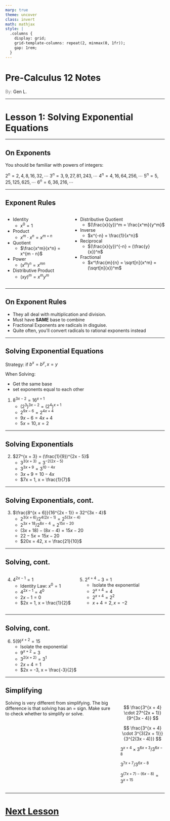 ```yaml
---
marp: true
theme: uncover
class: invert
math: mathjax
style: |
  .columns {
    display: grid;
    grid-template-columns: repeat(2, minmax(0, 1fr));
    gap: 1rem;
  }
---
```


# <!--fit--> Pre-Calculus 12 Notes
<span style="color:grey">By:</span> Gen L.

<!--_footer: In partnership with Hyperion University, 2024-->

---

<!--paginate: true-->

# Lesson 1: Solving Exponential Equations

---

## On Exponents

You should be familiar with powers of integers:

$2^n = 2, 4, 8, 16, 32, \cdots$
$3^n = 3, 9, 27, 81, 243, \cdots$
$4^n = 4, 16, 64, 256, \cdots$
$5^n = 5, 25, 125, 625, \cdots$
$6^n = 6, 36, 216, \cdots$

---

## Exponent Rules

<div class = "columns">
<span>

* Identity
    * $x^0 = 1$
* Product
    * $x^m \cdot x^n = x^{m + n}$
* Quotient
    * $\frac{x^m}{x^n} = x^{m - n}$
* Power
    * $(x^m)^n = x^{mn}$
* Distributive Product
    * $(xy)^m = x^m y^m$

</span>
<span>

* Distributive Quotient
    * $(\frac{x}{y})^m = \frac{x^m}{y^m}$
* Inverse
    * $x^{-n} = \frac{1}{x^n}$
* Reciprocal
    * $(\frac{x}{y})^{-n} = (\frac{y}{x})^n$
* Fractional
    * $x^\frac{m}{n} = \sqrt[n]{x^m} = (\sqrt[n]{x})^m$


</span>
</div>

---

## On Exponent Rules

* They all deal with multiplication and division.
* Must have **SAME** base to combine
* Fractional Exponents are radicals in disguise.
* Quite often, you'll convert radicals to rational exponents instead

---

## Solving Exponential Equations

Strategy: if $b^x = b^y, x = y$

When Solving:
* Get the same base
* set exponents equal to each other

1. $8^{3x - 2} = 16^{x + 1}$
    * $(2^3)^{3x - 2} = (2^4)^{x + 1}$
    * $2^{9x - 6} = 2^{4x + 4}$
    * $9x - 6 = 4x + 4$
    * $5x = 10, x = 2$ 

---

## Solving Exponentials

2. $27^{x + 3} = (\frac{1}{9})^{2x - 5}$
    * $3^{3(x + 3)} = 3^{-2(2x - 5)}$
    * $3^{3x + 9} = 3^{10 - 4x}$
    * $3x + 9 = 10 - 4x$
    * $7x = 1, x = \frac{1}{7}$

---

## Solving Exponentials, cont.

3. $\frac{8^{x + 6}}{16^{2x - 1}} = 32^{3x - 4}$
    * $2^{3(x + 6)} / 2^{4(2x - 1)} = 2^{5(3x - 4)}$
    * $2^{3x + 18} / 2^{8x - 4} = 2^{15x - 20}$
    * $(3x + 18) - (8x - 4) = 15x - 20$
    * $22 - 5x = 15x - 20$
    * $20x = 42, x = \frac{21}{10}$

---

## Solving, cont.

<div class="columns">
<span>

4. $4^{2x - 1} = 1$
    * Identity Law: $x^0 = 1$
    * $4^{2x - 1} = 4^0$
    * $2x - 1 = 0$
    * $2x = 1, x = \frac{1}{2}$

</span>
<span>

5. $2^{x + 4} - 3 = 1$
    * Isolate the exponential
    * $2^{x + 4} = 4$
    * $2^{x + 4} = 2^2$
    * $x + 4 = 2, x = -2$

</span>
</div>

---

## Solving, cont.

6. $5(9)^{x + 2} = 15$
    * Isolate the exponential
    * $9^{x + 2} = 3$
    * $3^{2(x + 2)} = 3^1$
    * $2x + 4 = 1$
    * $2x = -3, x = \frac{-3}{2}$

---

## Simplifying

<div class = "columns">

<span>
Solving is very different from simplifying. The big difference is that solving has an = sign. 
Make sure to check whether to simplify or solve.
</span>

<span>

$$
    \frac{3^{x + 4} \cdot 27^{2x + 1}}{9^{3x - 4}}
$$

$$
    \frac{3^{x + 4} \cdot 3^{3(2x + 1)}}{3^{2(3x - 4)}}
$$

$3^{x + 4} \times 3^{6x + 3} / 3^{6x - 8}$

$3^{7x + 7} / 3^{6x - 8}$

$3^{(7x + 7) - (6x - 8)} = 3^{x + 15}$

</span>
</div>

---

# [Next Lesson](Lesson%202.html)